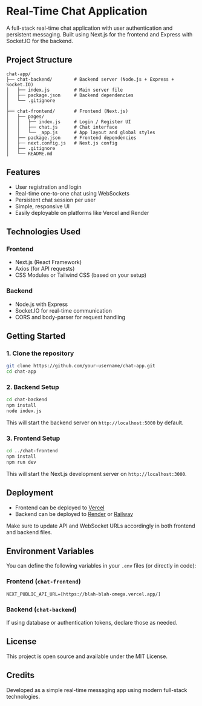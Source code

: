 # Real-Time Chat Application

A full-stack real-time chat application with user authentication and persistent messaging. Built using Next.js for the frontend and Express with Socket.IO for the backend.

## Project Structure

```
chat-app/
├── chat-backend/        # Backend server (Node.js + Express + Socket.IO)
│   ├── index.js         # Main server file
│   ├── package.json     # Backend dependencies
│   └── .gitignore
│
├── chat-frontend/       # Frontend (Next.js)
│   ├── pages/
│   │   ├── index.js     # Login / Register UI
│   │   ├── chat.js      # Chat interface
│   │   └── _app.js      # App layout and global styles
│   ├── package.json     # Frontend dependencies
│   ├── next.config.js   # Next.js config
│   ├── .gitignore
│   └── README.md
```

## Features

- User registration and login  
- Real-time one-to-one chat using WebSockets  
- Persistent chat session per user  
- Simple, responsive UI  
- Easily deployable on platforms like Vercel and Render  

## Technologies Used

### Frontend

- Next.js (React Framework)  
- Axios (for API requests)  
- CSS Modules or Tailwind CSS (based on your setup)  

### Backend

- Node.js with Express  
- Socket.IO for real-time communication  
- CORS and body-parser for request handling  

## Getting Started

### 1. Clone the repository

```bash
git clone https://github.com/your-username/chat-app.git
cd chat-app
```

### 2. Backend Setup

```bash
cd chat-backend
npm install
node index.js
```

This will start the backend server on `http://localhost:5000` by default.

### 3. Frontend Setup

```bash
cd ../chat-frontend
npm install
npm run dev
```

This will start the Next.js development server on `http://localhost:3000`.

## Deployment

- Frontend can be deployed to [Vercel](https://vercel.com/)  
- Backend can be deployed to [Render](https://render.com/) or [Railway](https://railway.app/)  

Make sure to update API and WebSocket URLs accordingly in both frontend and backend files.

## Environment Variables

You can define the following variables in your `.env` files (or directly in code):

### Frontend (`chat-frontend`)

```
NEXT_PUBLIC_API_URL=[https://blah-blah-omega.vercel.app/]
```

### Backend (`chat-backend`)

If using database or authentication tokens, declare those as needed.

## License

This project is open source and available under the MIT License.

## Credits

Developed as a simple real-time messaging app using modern full-stack technologies.
